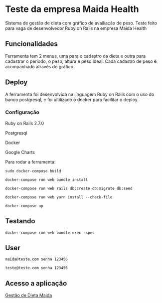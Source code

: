 # Teste da empresa Maida Health

Sistema de gestão de dieta com gráfico de availiação de peso.
Teste feito para vaga de desenvolvedor Ruby on Rails na empresa Maida Health

## Funcionalidades
Ferramenta tem 2 menus, uma para o cadastro da dieta e outra para  cadastrar o periodo, o peso, altura e peso ideal.
Cada cadastro de peso é acompanhado através do gráfico.

## Deploy

A ferramenta foi desenvolvida na línguagem Ruby on Rails com o uso do banco postgresql, e foi ultilizado o docker para facilitar o deploy.

### Configuração

Ruby on Rails 2.7.0

Postgresql 

Docker

Google Charts

Para rodar a ferramenta:

``sudo docker-compose build``


``docker-compose run web bundle install``


``docker-compose run web rails db:create db:migrate db:seed``

``docker-compose run web yarn install --check-file``


``docker-compose up``

## Testando 
``docker-compose run web bundle exec rspec`` 



## User 

``maida@teste.com senha 123456``


``teste@teste.com senha 123456``

## Acesso a aplicação
[Gestão de Dieta Maida](https://dietav1.herokuapp.com/)

